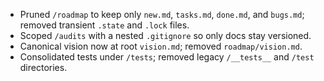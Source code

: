 - Pruned `/roadmap` to keep only `new.md`, `tasks.md`, `done.md`, and `bugs.md`; removed transient `.state` and `.lock` files.
- Scoped `/audits` with a nested `.gitignore` so only docs stay versioned.
- Canonical vision now at root `vision.md`; removed `roadmap/vision.md`.
- Consolidated tests under `/tests`; removed legacy `/__tests__` and `/test` directories.
